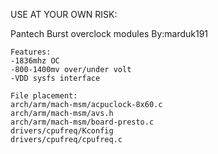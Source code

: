 USE AT YOUR OWN RISK:

Pantech Burst overclock modules
By:marduk191

    Features:
    -1836mhz OC
    -800-1400mv over/under volt
    -VDD sysfs interface

    File placement:
    arch/arm/mach-msm/acpuclock-8x60.c 
    arch/arm/mach-msm/avs.h 
    arch/arm/mach-msm/board-presto.c
    drivers/cpufreq/Kconfig 
    drivers/cpufreq/cpufreq.c 
